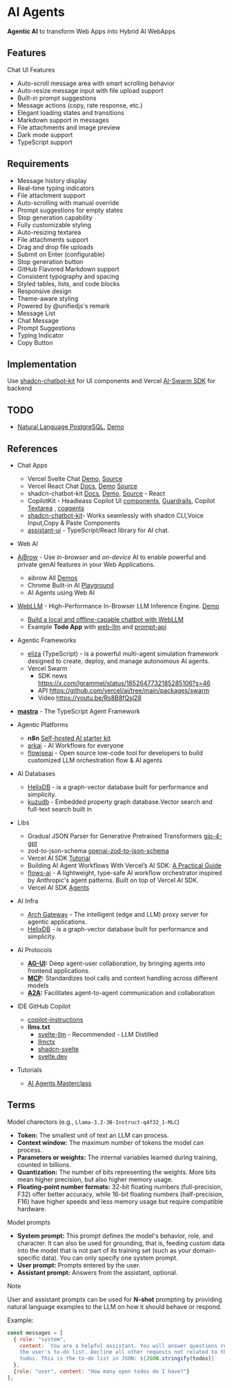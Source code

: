 # AI Agents

**Agentic AI** to transform  Web Apps into Hybrid AI WebApps

## Features

Chat UI Features

- Auto-scroll message area with smart scrolling behavior
- Auto-resize message input with file upload support
- Built-in prompt suggestions
- Message actions (copy, rate response, etc.)
- Elegant loading states and transitions
- Markdown support in messages
- File attachments and image preview
- Dark mode support
- TypeScript support

## Requirements

- Message history display
- Real-time typing indicators
- File attachment support
- Auto-scrolling with manual override
- Prompt suggestions for empty states
- Stop generation capability
- Fully customizable styling
- Auto-resizing textarea
- File attachments support
- Drag and drop file uploads
- Submit on Enter (configurable)
- Stop generation button
- GitHub Flavored Markdown support
- Consistent typography and spacing
- Styled tables, lists, and code blocks
- Responsive design
- Theme-aware styling
- Powered by @unifiedjs's remark
- Message List
- Chat Message
- Prompt Suggestions
- Typing Indicator
- Copy Button

## Implementation

Use [shadcn-chatbot-kit](https://github.com/Blazity/shadcn-chatbot-kit) for UI components and Vercel [AI-Swarm SDK](https://github.com/vercel/ai/tree/main/packages/swarm) for backend

## TODO

- [Natural Language PostgreSQL](https://github.com/vercel-labs/natural-language-postgres), [Demo](https://natural-language-postgres.vercel.app/)

## References

- Chat Apps
  - Vercel Svelte Chat [Demo](https://ai-chatbot-svelte.vercel.sh/), [Source](https://github.com/vercel/ai-chatbot-svelte)
  - Vercel React Chat [Docs](https://chat-sdk.dev/), [Demo](https://ai-chatbot-svelte.vercel.sh/) [Source](https://github.com/vercel/ai-chatbot)
  - shadcn-chatbot-kit [Docs](https://shadcn-chatbot-kit.vercel.app/docs), [Demo](https://shadcn-chatbot-kit.vercel.app/), [Source](https://github.com/Blazity/shadcn-chatbot-kit) - React
  - CopilotKit - Headleass Copilot UI [components](https://docs.copilotkit.ai/guides/custom-look-and-feel/built-in-ui-components), [Guardrails](https://docs.copilotkit.ai/guides/guardrails), Copilot [Textarea](https://docs.copilotkit.ai/guides/copilot-textarea) , [coagents](https://www.copilotkit.ai/coagents/)
  - [shadcn-chatbot-kit](https://github.com/Blazity/shadcn-chatbot-kit)- Works seamlessly with shadcn CLI,Voice Input,Copy & Paste Components
  - [assistant-ui](https://github.com/assistant-ui/assistant-ui) - TypeScript/React library for AI chat.

- Web AI
- [AiBrow](https://aibrow.ai/) - Use *in-browser* and *on-device* AI to enable powerful and private genAI features in your Web Applications.
  - aibrow All [Demos](https://aibrow.ai/demo.html)
  - Chrome Built-in AI [Playground](https://ai.zaps.dev/)
  - AI Agents using Web AI
- [WebLLM](https://webllm.mlc.ai/) - High-Performance In-Browser LLM Inference Engine. [Demo](https://chat.webllm.ai/)
  - [Build a local and offline-capable chatbot with WebLLM](https://web.dev/articles/ai-chatbot-webllm)
  - Example **Todo App** with [web-llm](https://github.com/christianliebel/todo-ai/tree/web-llm) and [prompt-api](https://github.com/christianliebel/todo-ai/tree/prompt-api)

- Agentic Frameworks
  - [eliza](https://elizaos.github.io/eliza/) (TypeScript) - is a powerful multi-agent simulation framework designed to create, deploy, and manage autonomous AI agents.
  - Vercel Swarm
    - SDK news <https://x.com/lgrammel/status/1852647732185285106?s=46>
    - API <https://github.com/vercel/ai/tree/main/packages/swarm>
    - Video <https://youtu.be/Rs8B8fQsl28>
- [**mastra**](https://mastra.ai/) - The TypeScript Agent Framework

- Agentic Platforms
  - **n8n** [Self-hosted AI starter kit](https://github.com/coleam00/ai-agents-masterclass/tree/main/local-ai-packaged)
  - [arkai](https://arkai.app/) - AI Workflows for everyone
  - [flowiseai](https://flowiseai.com/) - Open source low-code tool for developers to build customized LLM orchestration flow & AI agents

- AI Databases
  - [HelixDB](https://github.com/HelixDB/helix-db) - is a graph-vector database built for performance and simplicity.
  - [kuzudb](https://github.com/kuzudb/kuzu) - Embedded property graph database.Vector search and full-text search built in

- Libs
  - Gradual JSON Parser for Generative Pretrained Transformers [gjp-4-gpt](https://github.com/JacksonKearl/gjp-4-gpt)
  - zod-to-json-schema [openai-zod-to-json-schema](https://github.com/transitive-bullshit/openai-zod-to-json-schema)
  - Vercel AI SDK [Tutorial](https://www.aihero.dev/vercel-ai-sdk-tutorial)
  - Building AI Agent Workflows With Vercel’s AI SDK: [A Practical Guide](https://www.callstack.com/blog/building-ai-agent-workflows-with-vercels-ai-sdk-a-practical-guide)
  - [flows-ai](https://flows-ai.callstack.com/) - A lightweight, type-safe AI workflow orchestrator inspired by Anthropic's agent patterns. Built on top of Vercel AI SDK.
  - Vercel AI SDK [Agents](https://sdk.vercel.ai/docs/foundations/agents)

- AI Infra
  - [Arch Gateway](https://github.com/katanemo/archgw) - The intelligent (edge and LLM) proxy server for agentic applications.
  - [HelixDB](https://github.com/HelixDB/helix-db) - is a graph-vector database built for performance and simplicity.

- AI Protocols
  - **[AG-UI](https://docs.ag-ui.com/introduction):** Deep agent-user collaboration, by bringing agents into frontend applications.
  - **[MCP](https://modelcontextprotocol.io/introduction):** Standardizes tool calls and context handling across different models
  - **[A2A](https://google.github.io/A2A/):** Facilitates agent-to-agent communication and collaboration

- IDE GitHub Copilot
  - [copilot-instructions](https://copilot-instructions.md/)
  - **llms.txt**
    - [svelte-llm](https://svelte-llm.khromov.se/) - Recommended - LLM Distilled
    - [llmctx](https://llmctx.com/)
    - [shadcn-svelte](https://llmctx.com/shadcn-svelte)
    - [svelte.dev](https://svelte.dev/docs/llms)

- Tutorials
  - [AI Agents Masterclass](https://github.com/coleam00/ai-agents-masterclass)

## Terms

Model charectors (e.g., `Llama-3.2-3B-Instruct-q4f32_1-MLC`)

- **Token:** The smallest unit of text an LLM can process.
- **Context window:** The maximum number of tokens the model can process.
- **Parameters or weights:** The internal variables learned during training, counted in billions.
- **Quantization:** The number of bits representing the weights. More bits mean higher precision, but also higher memory usage.
- **Floating-point number formats:** 32-bit floating numbers (full-precision, F32) offer better accuracy, while 16-bit floating numbers (half-precision, F16) have higher speeds and less memory usage but require compatible hardware.

Model prompts

- **System prompt:** This prompt defines the model's behavior, role, and character. It can also be used for grounding, that is, feeding custom data into the model that is not part of its training set (such as your domain-specific data). You can only specify one system prompt.
- **User prompt:** Prompts entered by the user.
- **Assistant prompt:** Answers from the assistant, optional.

> [!NOTE]
> User and assistant prompts can be used for **N-shot** prompting by providing natural language examples to the LLM on how it should behave or respond.

Example:

```js
const messages = [
  { role: "system",
    content: `You are a helpful assistant. You will answer questions related to
    the user's to-do list. Decline all other requests not related to the user's
    todos. This is the to-do list in JSON: ${JSON.stringify(todos)}`
  },
  {role: "user", content: "How many open todos do I have?"}
];
```
